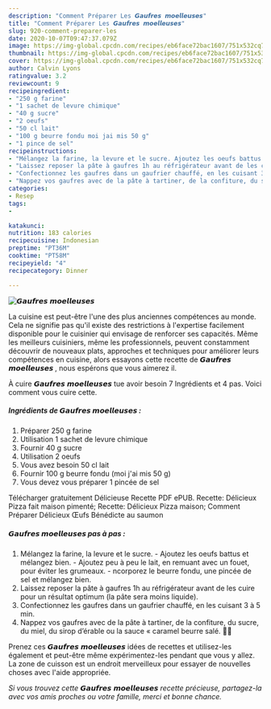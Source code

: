 ```yaml
---
description: "Comment Préparer Les 𝙂𝙖𝙪𝙛𝙧𝙚𝙨 𝙢𝙤𝙚𝙡𝙡𝙚𝙪𝙨𝙚𝙨"
title: "Comment Préparer Les 𝙂𝙖𝙪𝙛𝙧𝙚𝙨 𝙢𝙤𝙚𝙡𝙡𝙚𝙪𝙨𝙚𝙨"
slug: 920-comment-preparer-les
date: 2020-10-07T09:47:37.079Z
image: https://img-global.cpcdn.com/recipes/eb6face72bac1607/751x532cq70/𝙂𝙖𝙪𝙛𝙧𝙚𝙨-𝙢𝙤𝙚𝙡𝙡𝙚𝙪𝙨𝙚𝙨-photo-principale-de-la-recette.jpg
thumbnail: https://img-global.cpcdn.com/recipes/eb6face72bac1607/751x532cq70/𝙂𝙖𝙪𝙛𝙧𝙚𝙨-𝙢𝙤𝙚𝙡𝙡𝙚𝙪𝙨𝙚𝙨-photo-principale-de-la-recette.jpg
cover: https://img-global.cpcdn.com/recipes/eb6face72bac1607/751x532cq70/𝙂𝙖𝙪𝙛𝙧𝙚𝙨-𝙢𝙤𝙚𝙡𝙡𝙚𝙪𝙨𝙚𝙨-photo-principale-de-la-recette.jpg
author: Calvin Lyons
ratingvalue: 3.2
reviewcount: 9
recipeingredient:
- "250 g farine"
- "1 sachet de levure chimique"
- "40 g sucre"
- "2 oeufs"
- "50 cl lait"
- "100 g beurre fondu moi jai mis 50 g"
- "1 pince de sel"
recipeinstructions:
- "Mélangez la farine, la levure et le sucre. Ajoutez les oeufs battus et mélangez bien. Ajoutez peu à peu le lait, en remuant avec un fouet, pour éviter les grumeaux. ncorporez le beurre fondu, une pincée de sel et mélangez bien."
- "Laissez reposer la pâte à gaufres 1h au réfrigérateur avant de les cuire pour un résultat optimum (la pâte sera moins liquide)."
- "Confectionnez les gaufres dans un gaufrier chauffé, en les cuisant 3 à 5 min."
- "Nappez vos gaufres avec de la pâte à tartiner, de la confiture, du sucre, du miel, du sirop d’érable ou la sauce « caramel beurre salé. 🤤😍"
categories:
- Resep
tags:
- 

katakunci:  
nutrition: 183 calories
recipecuisine: Indonesian
preptime: "PT36M"
cooktime: "PT58M"
recipeyield: "4"
recipecategory: Dinner

---
```



![𝙂𝙖𝙪𝙛𝙧𝙚𝙨 𝙢𝙤𝙚𝙡𝙡𝙚𝙪𝙨𝙚𝙨](https://img-global.cpcdn.com/recipes/eb6face72bac1607/751x532cq70/𝙂𝙖𝙪𝙛𝙧𝙚𝙨-𝙢𝙤𝙚𝙡𝙡𝙚𝙪𝙨𝙚𝙨-photo-principale-de-la-recette.jpg)

La cuisine est peut-être l'une des plus anciennes compétences au monde. Cela ne signifie pas qu'il existe des restrictions à l'expertise facilement disponible pour le cuisinier qui envisage de renforcer ses capacités. Même les meilleurs cuisiniers, même les professionnels, peuvent constamment découvrir de nouveaux plats, approches et techniques pour améliorer leurs compétences en cuisine, alors essayons cette recette de <strong> 𝙂𝙖𝙪𝙛𝙧𝙚𝙨 𝙢𝙤𝙚𝙡𝙡𝙚𝙪𝙨𝙚𝙨 </strong>, nous espérons que vous aimerez il.

<!--inarticleads1-->

À cuire 𝙂𝙖𝙪𝙛𝙧𝙚𝙨 𝙢𝙤𝙚𝙡𝙡𝙚𝙪𝙨𝙚𝙨 tue avoir besoin 7 Ingrédients et 4 pas. Voici comment vous cuire cette.

##### Ingrédients de 𝙂𝙖𝙪𝙛𝙧𝙚𝙨 𝙢𝙤𝙚𝙡𝙡𝙚𝙪𝙨𝙚𝙨 :

1. Préparer 250 g farine
1. Utilisation 1 sachet de levure chimique
1. Fournir 40 g sucre
1. Utilisation 2 oeufs
1. Vous avez besoin 50 cl lait
1. Fournir 100 g beurre fondu (moi j&#39;ai mis 50 g)
1. Vous devez vous préparer 1 pincée de sel


Télécharger gratuitement Délicieuse Recette PDF ePUB. Recette: Délicieux Pizza fait maison pimenté; Recette: Délicieux Pizza maison; Comment Préparer Délicieux Œufs Bénédicte au saumon 

<!--inarticleads2-->

##### 𝙂𝙖𝙪𝙛𝙧𝙚𝙨 𝙢𝙤𝙚𝙡𝙡𝙚𝙪𝙨𝙚𝙨 pas à pas :

1. Mélangez la farine, la levure et le sucre. - Ajoutez les oeufs battus et mélangez bien. - Ajoutez peu à peu le lait, en remuant avec un fouet, pour éviter les grumeaux. - ncorporez le beurre fondu, une pincée de sel et mélangez bien.
1. Laissez reposer la pâte à gaufres 1h au réfrigérateur avant de les cuire pour un résultat optimum (la pâte sera moins liquide).
1. Confectionnez les gaufres dans un gaufrier chauffé, en les cuisant 3 à 5 min.
1. Nappez vos gaufres avec de la pâte à tartiner, de la confiture, du sucre, du miel, du sirop d’érable ou la sauce « caramel beurre salé. 🤤😍




<!--inarticleads1-->

<p>
Prenez ces 𝙂𝙖𝙪𝙛𝙧𝙚𝙨 𝙢𝙤𝙚𝙡𝙡𝙚𝙪𝙨𝙚𝙨 idées de recettes et utilisez-les également et peut-être même expérimentez-les pendant que vous y allez. La zone de cuisson est un endroit merveilleux pour essayer de nouvelles choses avec l'aide appropriée.
</p>

<p>
<i>Si vous trouvez cette 𝙂𝙖𝙪𝙛𝙧𝙚𝙨 𝙢𝙤𝙚𝙡𝙡𝙚𝙪𝙨𝙚𝙨 recette précieuse, partagez-la avec vos amis proches ou votre famille, merci et bonne chance.</i>
</p>

